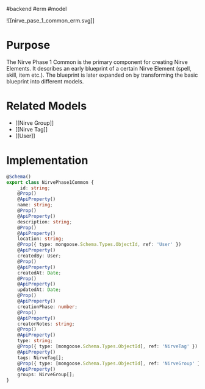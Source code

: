#backend #erm #model 

![[nirve_pase_1_common_erm.svg]]
# Purpose
The Nirve Phase 1 Common is the primary component for creating Nirve Elements. It describes an early blueprint of a certain Nirve Element (spell, skill, item etc.). The blueprint is later expanded on by transforming the basic blueprint into different models.

# Related Models
- [[Nirve Group]]
- [[Nirve Tag]]
- [[User]]
# Implementation
```typescript
@Schema()  
export class NirvePhase1Common {  
    _id: string;  
    @Prop()  
    @ApiProperty()  
    name: string;  
    @Prop()  
    @ApiProperty()  
    description: string;  
    @Prop()  
    @ApiProperty()  
    location: string;  
    @Prop({ type: mongoose.Schema.Types.ObjectId, ref: 'User' })  
    @ApiProperty()  
    createdBy: User;  
    @Prop()  
    @ApiProperty()  
    createdAt: Date;  
    @Prop()  
    @ApiProperty()  
    updatedAt: Date;  
    @Prop()  
    @ApiProperty()  
    creationPhase: number;  
    @Prop()  
    @ApiProperty()  
    creatorNotes: string;  
    @Prop()  
    @ApiProperty()  
    type: string;  
    @Prop({ type: [mongoose.Schema.Types.ObjectId], ref: 'NirveTag' })  
    @ApiProperty()  
    tags: NirveTag[];  
    @Prop({ type: [mongoose.Schema.Types.ObjectId], ref: 'NirveGroup' })  
    @ApiProperty()  
    groups: NirveGroup[];  
}
```